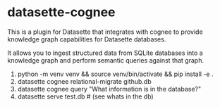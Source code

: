 # datasette-cognee

This is a plugin for Datasette that integrates with cognee to provide knowledge graph capabilities for Datasette databases. 

It allows you to ingest structured data from SQLite databases into a knowledge graph and perform semantic queries against that graph.

1. python -m venv venv && source venv/bin/activate && pip install -e .
2. datasette cognee relational-migrate github.db    
3. datasette cognee query "What information is in the database?"
4. datasette serve test.db # (see whats in the db)